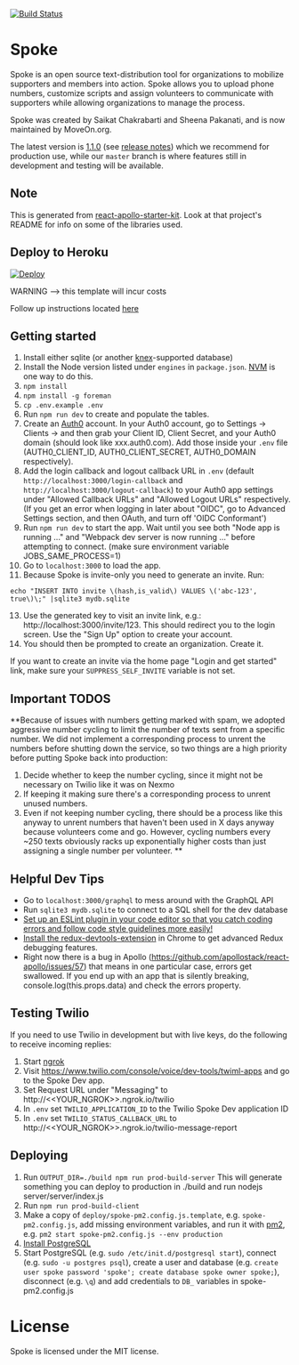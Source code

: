 [![Build Status](https://travis-ci.org/MoveOnOrg/Spoke.svg?branch=master)](https://travis-ci.org/MoveOnOrg/Spoke)

# Spoke

Spoke is an open source text-distribution tool for organizations to mobilize supporters and members into action. Spoke allows you to upload phone numbers, customize scripts and assign volunteers to communicate with supporters while allowing organizations to manage the process.

Spoke was created by Saikat Chakrabarti and Sheena Pakanati, and is now maintained by MoveOn.org.

The latest version is [1.1.0](https://github.com/MoveOnOrg/Spoke/tree/v1.1) (see [release notes](https://github.com/MoveOnOrg/Spoke/blob/master/docs/RELEASE_NOTES.md#v1-1)) which we recommend for production use, while our `master` branch is where features still in development and testing will be available.

## Note

This is generated from [react-apollo-starter-kit](https://github.com/saikat/react-apollo-starter-kit).  Look at that project's README for info on some of the libraries used.

## Deploy to Heroku

<a href="https://heroku.com/deploy?template=https://github.com/MoveOnOrg/Spoke">
  <img src="https://www.herokucdn.com/deploy/button.svg" alt="Deploy">
</a>

WARNING --> this template will incur costs

Follow up instructions located [here](https://github.com/MoveOnOrg/Spoke/blob/master/docs/HOWTO_HEROKU_DEPLOY.md)


## Getting started

1. Install either sqlite (or another [knex](http://knexjs.org/#Installation-client)-supported database)
2. Install the Node version listed under `engines` in `package.json`. [NVM](https://github.com/creationix/nvm) is one way to do this.
3. `npm install`
4. `npm install -g foreman`
5. `cp .env.example .env`
6. Run `npm run dev` to create and populate the tables.
7. Create an [Auth0](https://auth0.com) account. In your Auth0 account, go to Settings -> Clients -> and then grab your Client ID, Client Secret, and your Auth0 domain (should look like xxx.auth0.com). Add those inside your `.env` file (AUTH0_CLIENT_ID, AUTH0_CLIENT_SECRET, AUTH0_DOMAIN respectively).
8. Add the login callback and logout callback URL in `.env` (default `http://localhost:3000/login-callback` and `http://localhost:3000/logout-callback`) to your Auth0 app settings under "Allowed Callback URLs" and "Allowed Logout URLs" respectively. (If you get an error when logging in later about "OIDC", go to Advanced Settings section, and then OAuth, and turn off 'OIDC Conformant')
9. Run `npm run dev` to start the app. Wait until you see both "Node app is running ..." and "Webpack dev server is now running ..." before attempting to connect. (make sure environment variable JOBS_SAME_PROCESS=1)
10. Go to `localhost:3000` to load the app.
11. Because Spoke is invite-only you need to generate an invite. Run:
```
echo "INSERT INTO invite \(hash,is_valid\) VALUES \('abc-123', true\)\;" |sqlite3 mydb.sqlite
```

13. Use the generated key to visit an invite link, e.g.: http://localhost:3000/invite/123. This should redirect you to the login screen. Use the "Sign Up" option to create your account.
14. You should then be prompted to create an organization. Create it.

If you want to create an invite via the home page "Login and get started" link, make sure your `SUPPRESS_SELF_INVITE` variable is not set.

## Important TODOS
**Because  of issues with numbers getting marked with spam, we adopted aggressive number cycling to limit the number of texts sent from a specific number. We did not implement a corresponding process to unrent the numbers before shutting down the service, so two things are a high priority before putting Spoke back into production:
1. Decide whether to keep the number cycling, since it might not be necessary on Twilio like it was on Nexmo
2. If keeping it making sure there's a corresponding process to unrent unused numbers.
3. Even if not keeping number cycling, there should be a process like this anyway to unrent numbers that haven't been used in X days anyway because volunteers come and go. However, cycling numbers every ~250 texts obviously racks up exponentially higher costs than just assigning a single number per volunteer.  **

## Helpful Dev Tips
* Go to `localhost:3000/graphql` to mess around with the GraphQL API
* Run `sqlite3 mydb.sqlite` to connect to a SQL shell for the dev database
* [Set up an ESLint plugin in your code editor so that you catch coding errors and follow code style guidelines more easily!](https://medium.com/planet-arkency/catch-mistakes-before-you-run-you-javascript-code-6e524c36f0c8#.oboqsse48)
* [Install the redux-devtools-extension](https://github.com/zalmoxisus/redux-devtools-extension) in Chrome to get advanced Redux debugging features.
* Right now there is a bug in Apollo (https://github.com/apollostack/react-apollo/issues/57) that means in one particular case, errors get swallowed.  If you end up with an app that is silently breaking, console.log(this.props.data) and check the errors property.


## Testing Twilio

If you need to use Twilio in development but with live keys, do the following to receive incoming replies:

1. Start [ngrok](https://ngrok.com/docs)
2. Visit https://www.twilio.com/console/voice/dev-tools/twiml-apps and go to the Spoke Dev app.
3. Set Request URL under "Messaging" to http://<<YOUR_NGROK>>.ngrok.io/twilio
4. In `.env` set `TWILIO_APPLICATION_ID` to the Twilio Spoke Dev application ID
5. In `.env` set `TWILIO_STATUS_CALLBACK_URL` to  http://<<YOUR_NGROK>>.ngrok.io/twilio-message-report

## Deploying

1. Run `OUTPUT_DIR=./build npm run prod-build-server`
   This will generate something you can deploy to production in ./build and run nodejs server/server/index.js
2. Run `npm run prod-build-client`
3. Make a copy of `deploy/spoke-pm2.config.js.template`, e.g. `spoke-pm2.config.js`, add missing environment variables, and run it with [pm2](https://www.npmjs.com/package/pm2), e.g. `pm2 start spoke-pm2.config.js --env production`
4. [Install PostgreSQL](https://wiki.postgresql.org/wiki/Detailed_installation_guides)
5. Start PostgreSQL (e.g. `sudo /etc/init.d/postgresql start`), connect (e.g. `sudo -u postgres psql`), create a user and database (e.g. `create user spoke password 'spoke'; create database spoke owner spoke;`), disconnect (e.g. `\q`) and add credentials to `DB_` variables in spoke-pm2.config.js

# License
Spoke is licensed under the MIT license.
